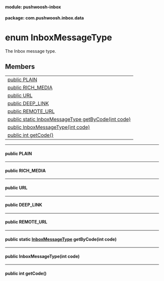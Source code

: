 
#### module: pushwoosh-inbox  

#### package: com.pushwoosh.inbox.data  

# <a name="heading"></a>enum InboxMessageType  
The Inbox message type.<br/>
## Members  

<table>
	<tr>
		<td><a href="#1a14b03ace0ebe818d47e81e943ef19db5">public  PLAIN</a></td>
	</tr>
	<tr>
		<td><a href="#1a21599d623b7e5ab83669cc294539df27">public  RICH_MEDIA</a></td>
	</tr>
	<tr>
		<td><a href="#1a287b2c4c332d571d693c61185b0f859c">public  URL</a></td>
	</tr>
	<tr>
		<td><a href="#1aa1c79867e95a3d1a69cf1991672c9ed7">public  DEEP_LINK</a></td>
	</tr>
	<tr>
		<td><a href="#1afc15a38974d19bff4a30cedc64f0e629">public  REMOTE_URL</a></td>
	</tr>
	<tr>
		<td><a href="#1a884f4af48c0a1c7ef5026d4733089636">public static InboxMessageType getByCode(int code)</a></td>
	</tr>
	<tr>
		<td><a href="#1a56f2eebfb870d687a6a88ea5659f3c9a">public  InboxMessageType(int code)</a></td>
	</tr>
	<tr>
		<td><a href="#1a87fdf0f4c065ef41f08cf5f69b1ca013">public int getCode()</a></td>
	</tr>
</table>


----------  
  

#### <a name="1a14b03ace0ebe818d47e81e943ef19db5"></a>public  PLAIN  


----------  
  

#### <a name="1a21599d623b7e5ab83669cc294539df27"></a>public  RICH_MEDIA  


----------  
  

#### <a name="1a287b2c4c332d571d693c61185b0f859c"></a>public  URL  


----------  
  

#### <a name="1aa1c79867e95a3d1a69cf1991672c9ed7"></a>public  DEEP_LINK  


----------  
  

#### <a name="1afc15a38974d19bff4a30cedc64f0e629"></a>public  REMOTE_URL  


----------  
  

#### <a name="1a884f4af48c0a1c7ef5026d4733089636"></a>public static <a href="#heading">InboxMessageType</a> getByCode(int code)  


----------  
  

#### <a name="1a56f2eebfb870d687a6a88ea5659f3c9a"></a>public  InboxMessageType(int code)  


----------  
  

#### <a name="1a87fdf0f4c065ef41f08cf5f69b1ca013"></a>public int getCode()  
